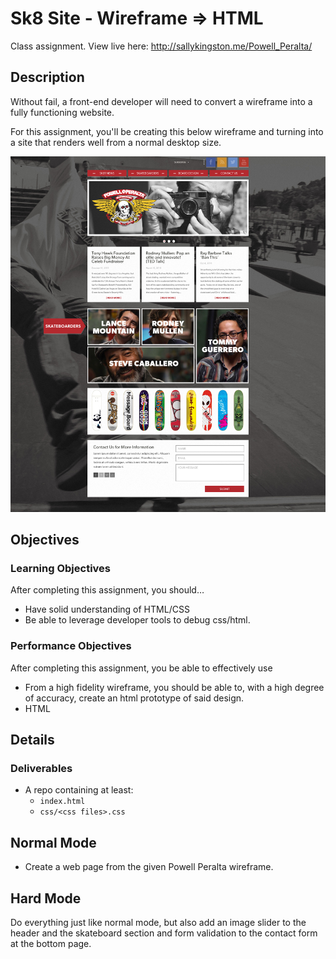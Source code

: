 # Sk8 Site - Wireframe => HTML

Class assignment. View live here: http://sallykingston.me/Powell_Peralta/

## Description
Without fail, a front-end developer will need to convert a wireframe into a fully functioning website.

For this assignment, you'll be creating this below wireframe and turning into a site that renders well from a normal desktop size.

![Powell Peralta](assets/powell_peralta.jpg)

## Objectives

### Learning Objectives

After completing this assignment, you should…

* Have solid understanding of HTML/CSS
* Be able to leverage developer tools to debug css/html.

### Performance Objectives

After completing this assignment, you be able to effectively use

* From a high fidelity wireframe, you should be able to, with a high degree of accuracy, create an html prototype of said design.
* HTML



## Details

### Deliverables

* A repo containing at least:
  * `index.html`
  * `css/<css files>.css`


## Normal Mode

* Create a web page from the given Powell Peralta wireframe.


## Hard Mode

Do everything just like normal mode, but also add an image slider to the header and the skateboard section and form validation to the contact form at the bottom page.
